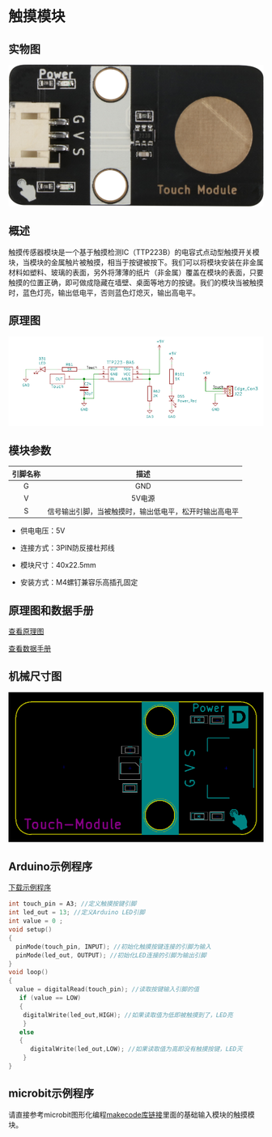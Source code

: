 # 触摸模块

## 实物图

![实物图](touch_module/touch_module.png)

## 概述

​        触摸传感器模块是一个基于触摸检测IC（TTP223B）的电容式点动型触摸开关模块，当模块的金属触片被触摸，相当于按键被按下。我们可以将模块安装在非金属材料如塑料、玻璃的表面，另外将薄薄的纸片（非金属）覆盖在模块的表面，只要触摸的位置正确，即可做成隐藏在墙壁、桌面等地方的按键。我们的模块当被触摸时，蓝色灯亮，输出低电平，否则蓝色灯熄灭，输出高电平。


## 原理图

![原理图](touch_module/touch_module_schematic.png)

## 模块参数

| 引脚名称 |                          描述                          |
| :------: | :----------------------------------------------------: |
|    G     |                          GND                           |
|    V     |                         5V电源                         |
|    S     | 信号输出引脚，当被触摸时，输出低电平，松开时输出高电平 |

- 供电电压：5V
- 连接方式：3PIN防反接杜邦线

- 模块尺寸：40x22.5mm

- 安装方式：M4螺钉兼容乐高插孔固定

## 原理图和数据手册

[查看原理图](touch_module/touch_module_schematic.pdf) 

[查看数据手册](touch_module/ttp223_datasheet.pdf) 

## 机械尺寸图

![机械尺寸图](touch_module/touch_module_assembly.png)

## Arduino示例程序

[下载示例程序](touch_module/touch_module.zip)

```c
int touch_pin = A3; //定义触摸按键引脚
int led_out = 13; //定义Arduino LED引脚
int value = 0 ;
void setup()
{
  pinMode(touch_pin, INPUT); //初始化触摸按键连接的引脚为输入
  pinMode(led_out, OUTPUT); //初始化LED连接的引脚为输出引脚
}
void loop()
{
  value = digitalRead(touch_pin); //读取按键输入引脚的值
   if (value == LOW)
   {
    digitalWrite(led_out,HIGH); //如果读取值为低即被触摸到了，LED亮
    }
   else
   {
      digitalWrite(led_out,LOW); //如果读取值为高即没有触摸按键，LED灭
    }
}
```

## microbit示例程序
请直接参考microbit图形化编程[makecode库链接](https://github.com/emakefun/pxt-sensorbit)里面的基础输入模块的触摸模块。

